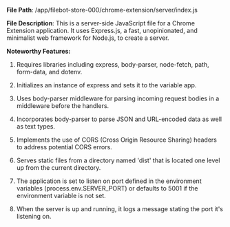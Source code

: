 **File Path**: /app/filebot-store-000/chrome-extension/server/index.js

**File Description**: 
This is a server-side JavaScript file for a Chrome Extension application. It uses Express.js, a fast, unopinionated, and minimalist web framework for Node.js, to create a server.

**Noteworthy Features:**

1. Requires libraries including express, body-parser, node-fetch, path, form-data, and dotenv.

2. Initializes an instance of express and sets it to the variable app.

3. Uses body-parser middleware for parsing incoming request bodies in a middleware before the handlers. 

4. Incorporates body-parser to parse JSON and URL-encoded data as well as text types.

5. Implements the use of CORS (Cross Origin Resource Sharing) headers to address potential CORS errors. 

6. Serves static files from a directory named 'dist' that is located one level up from the current directory.

7. The application is set to listen on port defined in the environment variables (process.env.SERVER_PORT) or defaults to 5001 if the environment variable is not set.

8. When the server is up and running, it logs a message stating the port it's listening on.